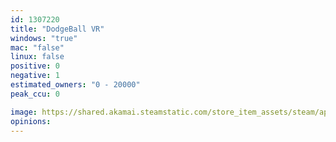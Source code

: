 ```yaml
---
id: 1307220
title: "DodgeBall VR"
windows: "true"
mac: "false"
linux: false
positive: 0
negative: 1
estimated_owners: "0 - 20000"
peak_ccu: 0

image: https://shared.akamai.steamstatic.com/store_item_assets/steam/apps/1307220/header.jpg?t=1603924429
opinions:
---
```

